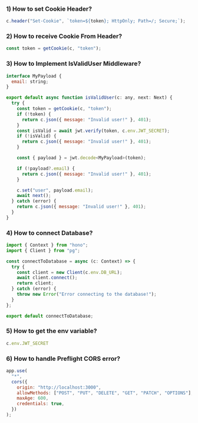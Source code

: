 ### 1) How to set Cookie Header?

```javascript
c.header("Set-Cookie", `token=${token}; HttpOnly; Path=/; Secure;`);
```

### 2) How to receive Cookie From Header?

```javascript
const token = getCookie(c, "token");
```

### 3) How to Implement IsValidUser Middleware?

```javascript
interface MyPayload {
  email: string;
}

export default async function isValidUser(c: any, next: Next) {
  try {
    const token = getCookie(c, "token");
    if (!token) {
      return c.json({ message: "Invalid user!" }, 401);
    }
    const isValid = await jwt.verify(token, c.env.JWT_SECRET);
    if (!isValid) {
      return c.json({ message: "Invalid user!" }, 401);
    }

    const { payload } = jwt.decode<MyPayload>(token);

    if (!payload?.email) {
      return c.json({ message: "Invalid user!" }, 401);
    }

    c.set("user", payload.email);
    await next();
  } catch (error) {
    return c.json({ message: "Invalid user!" }, 401);
  }
}
```

### 4) How to connect Database?

```javascript
import { Context } from "hono";
import { Client } from "pg";

const connectToDatabase = async (c: Context) => {
  try {
    const client = new Client(c.env.DB_URL);
    await client.connect();
    return client;
  } catch (error) {
    throw new Error("Error connecting to the database!");
  }
};

export default connectToDatabase;
```

### 5) How to get the env variable?

```javascript
c.env.JWT_SECRET
```

### 6) How to handle Preflight CORS error?

```javascript
app.use(
  "*",
  cors({
    origin: "http://localhost:3000",
    allowMethods: ["POST", "PUT", "DELETE", "GET", "PATCH", "OPTIONS"],
    maxAge: 600,
    credentials: true,
  })
);
```
